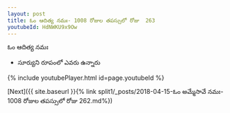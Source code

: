 ```yaml
---
layout: post
title: ఓం ఆదిత్య నమః- 1008 రోజుల తపస్సులో రోజు  263
youtubeId: HdNWKU9x9Ow
---
```

 
 
 ఓం ఆదిత్య నమః  
 
 -  సూర్యుని రూపంలో ఎవరు ఉన్నారు 
 
  
 
  
 
 
 
 
 
 


{% include youtubePlayer.html id=page.youtubeId %}
 
[Next]({{ site.baseurl }}{% link  split1/_posts/2018-04-15-ఓం అమ్మేసావే నమః- 1008 రోజుల తపస్సులో రోజు  262.md%})
 
